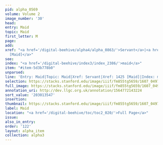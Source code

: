 ```yaml
---
pid: alpha_0569
volume: Volume 2
image_number: '30'
head:
entry: Maid
topic: Maid
first_letter: M
page:
add:
xref: "<a href='/digital-beehive/alpha4/alpha_0863/'>Servant</a>|<a href='/digital-beehive/num6/num_2069/'>1425
  [Maid]</a>"
see:
index: "<a href='/digital-beehive/index3/index_2386/'>maid</a>"
item: "#item-5d3b778b0"
unparsed:
line: 'Entry: Maid|Topic: Maid|Xref: Servant|Xref: 1425 [Maid]|Index: maid|#item-5d3b778b0'
selection: https://stacks.stanford.edu/image/iiif/fm855tg5659/1607_0497/748,3547,2988,536/full/0/default.jpg
full_image: https://stacks.stanford.edu/image/iiif/fm855tg5659/1607_0497/full/full/0/default.jpg
annotation_uri: http://dev.llgc.org.uk/annotation/1564772143224
sort_value: '203013547'
insertion:
thumbnail: https://stacks.stanford.edu/image/iiif/fm855tg5659/1607_0497/748,3547,600,180/250,/0/default.jpg
label: Maid
location: "<a href='/digital-beehive/toc/toc2_020/'>Full Page</a>"
issue:
also_in_entry:
order: '122'
layout: alpha_item
collection: alpha3
---
```


